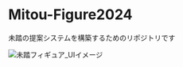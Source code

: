 # Mitou-Figure2024

未踏の提案システムを構築するためのリポジトリです

![未踏フィギュア_UIイメージ](https://github.com/ryota-takedalab/Mitou-Figure2024/assets/102862947/1cdd2e81-bde6-4534-8542-2c18b22d4b27)

